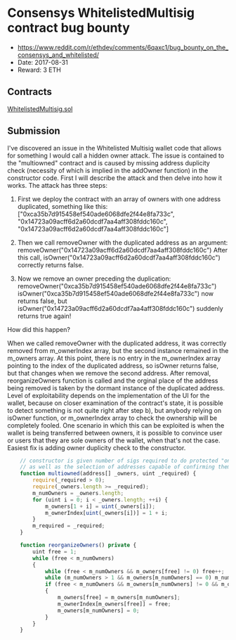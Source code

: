 # Consensys WhitelistedMultisig contract bug bounty

  * https://www.reddit.com/r/ethdev/comments/6qaxc1/bug_bounty_on_the_consensys_and_whitelisted/
  * Date: 2017-08-31
  * Reward: 3 ETH

## Contracts

[WhitelistedMultisig.sol](./contracts/WhitelistedMultisig.sol)

## Submission

I've discovered an issue in the Whitelisted Multisig wallet code that allows for something I would call a hidden owner attack.
The issue is contained to the "multiowned" contract and is caused by missing address duplicity check (necessity of which is implied in the addOwner function) in the constructor code. First I will describe the attack and then delve into how it works.
The attack has three steps:

1) First we deploy the contract with an array of owners with one address duplicated, something like this:
["0xca35b7d915458ef540ade6068dfe2f44e8fa733c", "0x14723a09acff6d2a60dcdf7aa4aff308fddc160c", "0x14723a09acff6d2a60dcdf7aa4aff308fddc160c"]

2) Then we call removeOwner with the duplicated address as an argument: removeOwner("0x14723a09acff6d2a60dcdf7aa4aff308fddc160c") After this call, isOwner("0x14723a09acff6d2a60dcdf7aa4aff308fddc160c") correctly returns false.

3) Now we remove an owner preceding the duplication:
removeOwner("0xca35b7d915458ef540ade6068dfe2f44e8fa733c") isOwner("0xca35b7d915458ef540ade6068dfe2f44e8fa733c") now returns false, but isOwner("0x14723a09acff6d2a60dcdf7aa4aff308fddc160c") suddenly returns true again!

How did this happen?

When we called removeOwner with the duplicated address, it was correctly removed from m_ownerIndex array, but the second instance remained in the m_owners array. At this point, there is no entry in the m_ownerIndex array pointing to the index of the duplicated address, so isOwner returns false, but that changes when we remove the second address. After removal, reorganizeOwners function is called and the orginal place of the address being removed is taken by the dormant instance of the duplicated address.
Level of exploitability depends on the implementation of the UI for the wallet, because on closer examination of the contract's state, it is possible to detect something is not quite right after step b), but anybody relying on isOwner function, or m_ownerIndex array to check the ownership will be completely fooled.
One scenario in which this can be exploited is when the wallet is being transferred between owners, it is possible to convince user or users that they are sole owners of the wallet, when that's not the case.
Easiest fix is adding owner duplicity check to the constructor.

```javascript
    // constructor is given number of sigs required to do protected "onlymanyowners" transactions
    // as well as the selection of addresses capable of confirming them.
    function multiowned(address[] _owners, uint _required) {
        require(_required > 0);
        require(_owners.length >= _required);
        m_numOwners = _owners.length;
        for (uint i = 0; i < _owners.length; ++i) {
            m_owners[1 + i] = uint(_owners[i]);
            m_ownerIndex[uint(_owners[i])] = 1 + i;
        }
        m_required = _required;
    }
```

```javascript
    function reorganizeOwners() private {
        uint free = 1;
        while (free < m_numOwners)
        {
            while (free < m_numOwners && m_owners[free] != 0) free++;
            while (m_numOwners > 1 && m_owners[m_numOwners] == 0) m_numOwners--;
            if (free < m_numOwners && m_owners[m_numOwners] != 0 && m_owners[free] == 0)
            {
                m_owners[free] = m_owners[m_numOwners];
                m_ownerIndex[m_owners[free]] = free;
                m_owners[m_numOwners] = 0;
            }
        }
    }
```
